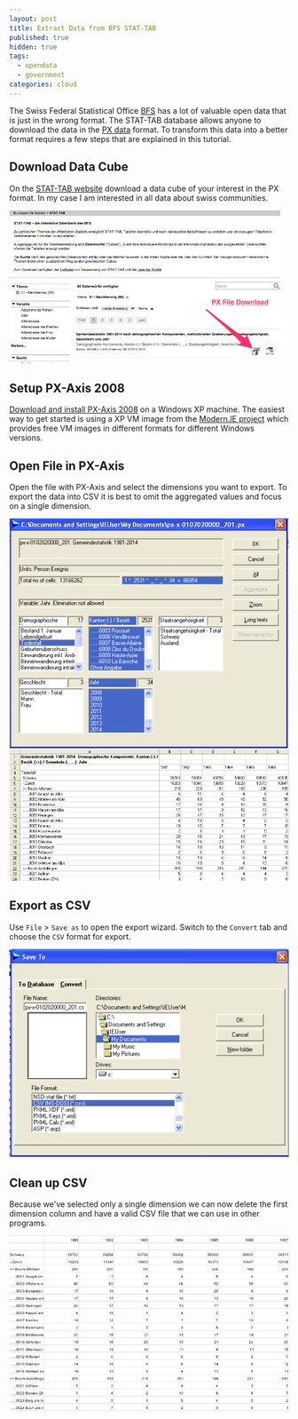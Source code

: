 ```yaml
---
layout: post
title: Extract Data from BFS STAT-TAB
published: true
hidden: true
tags:
  - opendata
  - government
categories: cloud
---
```


The Swiss Federal Statistical Office [BFS](http://www.bfs.admin.ch/) has a lot of valuable open data
that is just in the wrong format. The STAT-TAB database allows anyone to download the data in the
[PX data](http://www.scb.se/sv_/PC-Axis/Programs/PX-Web/) format.
To transform this data into a better format requires a few steps that are explained in this tutorial.

## Download Data Cube

On the [STAT-TAB website](https://www.pxweb.bfs.admin.ch/) download a data cube of your interest
in the PX format.  In my case I am interested in all data about swiss communities.

![Download PX File from STAT-TAB website](/media/download_px_stattab.png)

## Setup PX-Axis 2008

[Download and install PX-Axis 2008](http://www.scb.se/sv_/PC-Axis/Programs/PC-Axis/PC-Axis-2008/) on a
Windows XP machine.
The easiest way to get started is using a XP VM image from the [Modern.IE project](https://dev.windows.com/en-us/microsoft-edge/tools/vms/) which provides free VM images in different formats for different Windows versions.

## Open File in PX-Axis

Open the file with PX-Axis and select the dimensions you want to export.
To export the data into CSV it is best to omit the aggregated values and
focus on a single dimension.

![Open file with PX-Axis](/media/focus_single_dimension.png)
![View of file in PX-Axis](/media/single_dimension_px_axis.png)

## Export as CSV

Use `File` > `Save as` to open the export wizard. Switch to the `Convert` tab and choose the `CSV` format for export.

![Convert file to CSV in PX-Axis](/media/px_axis_convert_csv.png)

## Clean up CSV

Because we've selected only a single dimension we can now delete the first dimension column
and have a valid CSV file that we can use in other programs.

![Valid CSV file](/media/valid_csv_file.png)
